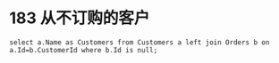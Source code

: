 # 183 从不订购的客户

```mysql
select a.Name as Customers from Customers a left join Orders b on a.Id=b.CustomerId where b.Id is null;
```